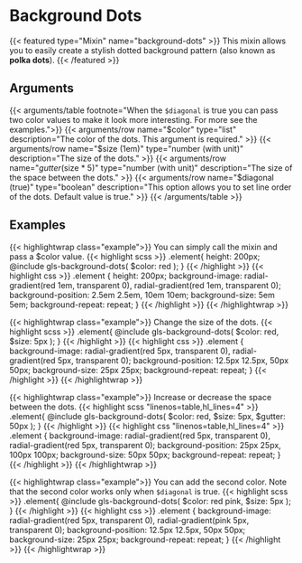 # Background Dots

{{< featured type="Mixin" name="background-dots" >}}
This mixin allows you to easily create a stylish dotted background pattern (also known as **polka dots**).
{{< /featured >}}

## Arguments

{{< arguments/table footnote="When the `$diagonal` is true you can pass two color values to make it look more interesting. For more see the examples.">}}
    {{< arguments/row name="$color" type="list" description="The color of the dots. This argument is required." >}}
    {{< arguments/row name="$size (1em)" type="number (with unit)" description="The size of the dots." >}}
    {{< arguments/row name="$gutter ($size * 5)" type="number (with unit)" description="The size of the space between the dots." >}}
    {{< arguments/row name="$diagonal (true)" type="boolean" description="This option allows you to set line order of the dots. Default value is true." >}}
{{< /arguments/table >}}

## Examples

{{< highlightwrap class="example">}}
You can simply call the mixin and pass a $color value.
{{< highlight scss >}}
.element{
    height: 200px;
    @include gls-background-dots(
        $color: red
    );
}
{{< /highlight >}}
{{< highlight css >}}
.element {
    height: 200px;
    background-image: 
        radial-gradient(red 1em, transparent 0), 
        radial-gradient(red 1em, transparent 0);
    background-position: 2.5em 2.5em, 10em 10em;
    background-size: 5em 5em;
    background-repeat: repeat;
}
{{< /highlight >}}
{{< /highlightwrap >}}

{{< highlightwrap class="example">}}
Change the size of the dots.
{{< highlight scss >}}
.element{
    @include gls-background-dots(
        $color: red,
        $size: 5px
    );
}
{{< /highlight >}}
{{< highlight css >}}
.element {
    background-image: 
        radial-gradient(red 5px, transparent 0), 
        radial-gradient(red 5px, transparent 0);
    background-position: 12.5px 12.5px, 50px 50px;
    background-size: 25px 25px;
    background-repeat: repeat;
}
{{< /highlight >}}
{{< /highlightwrap >}}

{{< highlightwrap class="example">}}
Increase or decrease the space between the dots.
{{< highlight scss "linenos=table,hl_lines=4" >}}
.element{
    @include gls-background-dots(
        $color: red,
        $size: 5px,
        $gutter: 50px
    );
}
{{< /highlight >}}
{{< highlight css "linenos=table,hl_lines=4" >}}
.element {
    background-image: 
        radial-gradient(red 5px, transparent 0), 
        radial-gradient(red 5px, transparent 0);
    background-position: 25px 25px, 100px 100px;
    background-size: 50px 50px;
    background-repeat: repeat;
}
{{< /highlight >}}
{{< /highlightwrap >}}

{{< highlightwrap class="example">}}
You can add the second color. Note that the second color works only when `$diagonal` is true.
{{< highlight scss >}}
.element{
    @include gls-background-dots(
        $color: red pink,
        $size: 5px
    );
}
{{< /highlight >}}
{{< highlight css >}}
.element {
    background-image:
        radial-gradient(red 5px, transparent 0), 
        radial-gradient(pink 5px, transparent 0);
    background-position: 12.5px 12.5px, 50px 50px;
    background-size: 25px 25px;
    background-repeat: repeat;
}
{{< /highlight >}}
{{< /highlightwrap >}}


